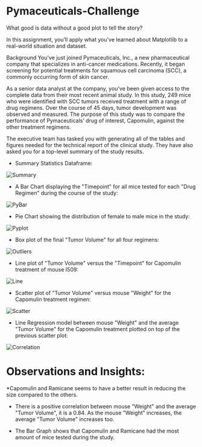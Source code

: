 # Pymaceuticals-Challenge

What good is data without a good plot to tell the story?

In this assignment, you’ll apply what you've learned about Matplotlib to a real-world situation and dataset.

Background
You've just joined Pymaceuticals, Inc., a new pharmaceutical company that specializes in anti-cancer medications. Recently, it began screening for potential treatments for squamous cell carcinoma (SCC), a commonly occurring form of skin cancer.

As a senior data analyst at the company, you've been given access to the complete data from their most recent animal study. In this study, 249 mice who were identified with SCC tumors received treatment with a range of drug regimens. Over the course of 45 days, tumor development was observed and measured. The purpose of this study was to compare the performance of Pymaceuticals’ drug of interest, Capomulin, against the other treatment regimens.

The executive team has tasked you with generating all of the tables and figures needed for the technical report of the clinical study. They have also asked you for a top-level summary of the study results.



* Summary Statistics Dataframe:
  
![Summary](https://github.com/user-attachments/assets/989ba466-eb6d-4a03-aea3-42b6a332448c)

* A Bar Chart displaying the "Timepoint" for all mice tested for each "Drug Regimen" during the course of the study:

![PyBar](https://github.com/user-attachments/assets/7911268f-e001-44d0-8283-3d09d8ea2916)

* Pie Chart showing the distribution of female to male mice in the study:

![Pyplot](https://github.com/user-attachments/assets/4429d64e-40ff-4f2b-b0a8-c3b51fd85d20)

* Box plot of the final "Tumor Volume" for all four regimens:

![Outliers](https://github.com/user-attachments/assets/b7e632c5-d7fc-4959-8f2c-f08048b3f7cb)

* Line plot of "Tumor Volume" versus the "Timepoint" for Capomulin treatment of mouse I509:

![Line](https://github.com/user-attachments/assets/42f038d4-64be-4399-9523-33f831b8430e)

* Scatter plot of "Tumor Volume" versus mouse "Weight" for the Capomulin treatment regimen:

![Scatter](https://github.com/user-attachments/assets/e7d4d9db-c8db-4687-aae1-0ec2d1d7a65e)

* Line Regression model between mouse "Weight" and the average "Tumor Volume" for the Capomulin treatment plotted on top of the previous scatter plot:

![Correlation](https://github.com/user-attachments/assets/b6bf4297-6aa5-4590-8560-998d3b64bef1)


# Observations and Insights:

  *Capomulin and Ramicane seems to have a better result in reducing the size compared to the others.

  * There is a positive correlation between mouse "Weight" and the average "Tumor Volume", it is a 0.84. As the mouse "Weight" increases, the average "Tumor Volume" increases too.

  * The Bar Graph shows that Capomulin and Ramicane had the most amount of mice tested during the study.

